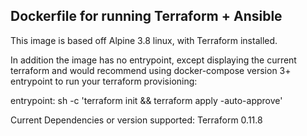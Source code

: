 ## Dockerfile for running Terraform + Ansible

This image is based off Alpine 3.8 linux, with Terraform installed.

In addition the image has no entrypoint, except displaying the current terraform and would recommend using docker-compose version 3+ entrypoint to run your terraform provisioning:

entrypoint: sh -c 'terraform init && terraform apply -auto-approve'

Current Dependencies or version supported:
Terraform 0.11.8
